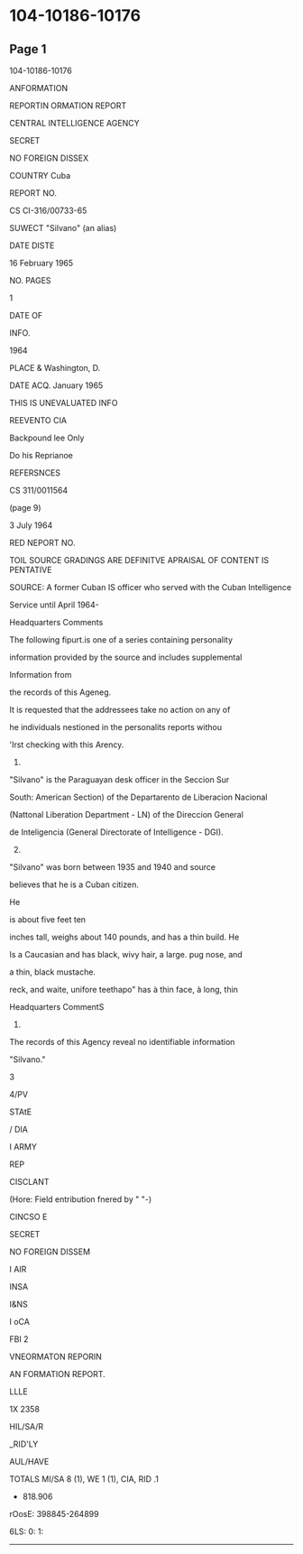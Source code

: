 # 104-10186-10176

## Page 1

104-10186-10176

ANFORMATION

REPORTIN ORMATION REPORT

CENTRAL INTELLIGENCE AGENCY

SECRET

NO FOREIGN DISSEX

COUNTRY Cuba

REPORT NO.

CS CI-316/00733-65

SUWECT "Silvano" (an alias)

DATE DISTE

16 February 1965

NO. PAGES

1

DATE OF

INFO.

1964

PLACE & Washington, D.

DATE ACQ. January 1965

THIS IS UNEVALUATED INFO

REEVENTO CIA

Backpound lee Only

Do his Reprianoe

REFERSNCES

CS 311/0011564

(page 9)

3 July 1964

RED NEPORT NO.

TOIL SOURCE GRADINGS ARE DEFINITVE APRAISAL OF CONTENT IS PENTATIVE

SOURCE: A former Cuban IS officer who served with the Cuban Intelligence

Service until April 1964-

Headquarters Comments

The following fipurt.is one of a series containing personality

information provided by the source and includes supplemental

Information from

the records of this Ageneg.

It is requested that the addressees take no action on any of

he individuals nestioned in the personalits reports withou

'Irst checking with this Arency.

1.

"Silvano" is the Paraguayan desk officer in the Seccion Sur

South: American Section) of the Departarento de Liberacion Nacional

(Nattonal Liberation Department - LN) of the Direccion General

de Inteligencia (General Directorate of Intelligence - DGI).

2.

"Silvano" was born between 1935 and 1940 and source

believes that he is a Cuban citizen.

He

is about five feet ten

inches tall, weighs about 140 pounds, and has a thin build. He

Is a Caucasian and has black, wivy hair, a large. pug nose, and

a thin, black mustache.

reck, and waite, unifore teethapo" has à thin face, à long, thin

Headquarters CommentS

1.

The records of this Agency reveal no identifiable information

"Silvano."

3

4/PV

STAtE

/ DIA

I ARMY

REP

CISCLANT

(Hore: Field entribution fnered by " "-)

CINCSO E

SECRET

NO FOREIGN DISSEM

I AIR

INSA

I&NS

I oCA

FBI 2

VNEORMATON REPORIN

AN FORMATION REPORT.

LLLE

1X 2358

HIL/SA/R

_RID'LY

AUL/HAVE

TOTALS MI/SA 8 (1), WE 1 (1), CIA, RID .1

+ 818.906

rOosE: 398845-264899

6LS: 0: 1:

---


